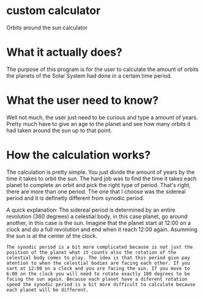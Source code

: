 # custom calculator
 Orbits around the sun calculator

# What it actually does?
The purpose of this program is for the user to calculate the amount of orbits the planets of the Solar System had done in a certain time period. 

# What the user need to know?
Well not much, the user just need to be curious and type a amount of years. Pretty much have to give an age to the planet and see how many orbits it had taken around the sun up to that point.

# How the calculation works?
The calculation is pretty simple. You just divide the amount of years by the time it takes to orbit the sun. The hard job was to find the time it takes each planet to complete an orbit and pick the right type of period. That's right, there are more than one period. The one that I choose was the sidereal period and it is definetly different from synodic period. 

A quick explanation: 
    The sidereal period is determined by an entire revolution (360 degrees) a celestial body, in this case planet, go around another, in this case is the sun. Imagine that the planet start at 12:00 on a clock and do a full revolution and end when it reach 12:00 again. Asumming the sun is at the center of the clock.

    The synodic period is a bit more complicated because is not just the position of the planet what it counts also the rotation of the celestial body comes to play. The idea is that this period give pay atention to when the celestial bodies are facing each other. If you sart at 12:00 on a clock and you are facing the sun. If you move to 6:00 on the clock you will need to rotate exactly 180 degrees to be facing the sun again. Because each planet have a diferent rotation speed the synodic period is a bit more difficult to calculate because each planet will be different.
